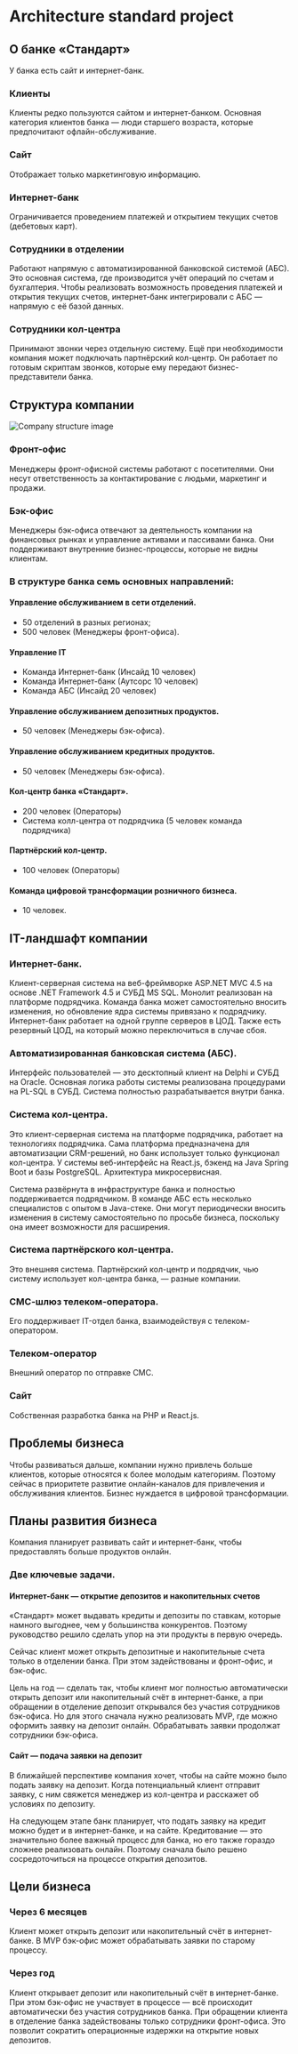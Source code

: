 # Architecture standard project




## О банке «Стандарт»
У банка есть сайт и интернет-банк.

### Клиенты
Клиенты редко пользуются сайтом и интернет-банком. Основная категория клиентов банка — люди старшего возраста, которые предпочитают офлайн-обслуживание.

### Сайт
Отображает только маркетинговую информацию.

### Интернет-банк
Ограничивается проведением платежей и открытием текущих счетов (дебетовых карт).

### Сотрудники в отделении
Работают напрямую с автоматизированной банковской системой (АБС). Это основная система, где производится учёт операций по счетам и бухгалтерия. Чтобы реализовать возможность проведения платежей и открытия текущих счетов, интернет-банк интегрировали с АБС — напрямую с её базой данных.

### Сотрудники кол-центра
Принимают звонки через отдельную систему. Ещё при необходимости компания может подключать партнёрский кол-центр. Он работает по готовым скриптам звонков, которые ему передают бизнес-представители банка.




## Структура компании

![Company structure image](company_structure.png)

### Фронт-офис
Менеджеры фронт-офисной системы работают с посетителями. Они несут ответственность за контактирование с людьми, маркетинг и продажи.

### Бэк-офис
Менеджеры бэк-офиса отвечают за деятельность компании на финансовых рынках и управление активами и пассивами банка. Они поддерживают внутренние бизнес-процессы, которые не видны клиентам.

### В структуре банка семь основных направлений:

#### Управление обслуживанием в сети отделений.
- 50 отделений в разных регионах;
- 500 человек (Менеджеры фронт-офиса).

#### Управление IT
- Команда Интернет-банк (Инсайд 10 человек)
- Команда Интернет-банк (Аутсорс 10 человек)
- Команда АБС (Инсайд 20 человек)

#### Управление обслуживанием депозитных продуктов.
- 50 человек (Менеджеры бэк-офиса).

#### Управление обслуживанием кредитных продуктов.
- 50 человек (Менеджеры бэк-офиса).

#### Кол-центр банка «Стандарт».
- 200 человек (Операторы)
- Система колл-центра от подрядчика (5 человек команда подрядчика)

#### Партнёрский кол-центр.
- 100 человек (Операторы)

#### Команда цифровой трансформации розничного бизнеса.
- 10 человек.




## IT-ландшафт компании

### Интернет-банк.
Клиент-серверная система на веб-фреймворке ASP.NET MVC 4.5 на основе .NET Framework 4.5 и СУБД MS SQL. Монолит реализован на платформе подрядчика. Команда банка может самостоятельно вносить изменения, но обновление ядра системы привязано к подрядчику. Интернет-банк работает на одной группе серверов в ЦОД. Также есть резервный ЦОД, на который можно переключиться в случае сбоя.

### Автоматизированная банковская система (АБС).
Интерфейс пользователей — это десктопный клиент на Delphi и СУБД на Oracle. Основная логика работы системы реализована процедурами на PL-SQL в СУБД. Система полностью разрабатывается внутри банка.

### Система кол-центра.
Это клиент-серверная система на платформе подрядчика, работает на технологиях подрядчика. Сама платформа предназначена для автоматизации CRM-решений, но банк использует только функционал кол-центра. У системы веб-интерфейс на React.js, бэкенд на Java Spring Boot и базы PostgreSQL. Архитектура микросервисная.

Система развёрнута в инфраструктуре банка и полностью поддерживается подрядчиком. В команде АБС есть несколько специалистов с опытом в Java-стеке. Они могут периодически вносить изменения в систему самостоятельно по просьбе бизнеса, поскольку она имеет возможности для расширения.

### Система партнёрского кол-центра.
Это внешняя система. Партнёрский кол-центр и подрядчик, чью систему использует кол-центра банка, — разные компании.

### СМС-шлюз телеком-оператора.
Его поддерживает IT-отдел банка, взаимодействуя с телеком-оператором.

### Телеком-оператор
Внешний оператор по отправке СМС.

### Сайт
Собственная разработка банка на PHP и React.js.




## Проблемы бизнеса
Чтобы развиваться дальше, компании нужно привлечь больше клиентов, которые относятся к более молодым категориям. Поэтому сейчас в приоритете развитие онлайн-каналов для привлечения и обслуживания клиентов. Бизнес нуждается в цифровой трансформации.




## Планы развития бизнеса
Компания планирует развивать сайт и интернет-банк, чтобы предоставлять больше продуктов онлайн.

### Две ключевые задачи.

####  Интернет-банк — открытие депозитов и накопительных счетов
«Стандарт» может выдавать кредиты и депозиты по ставкам, которые намного выгоднее, чем у большинства конкурентов. Поэтому руководство решило сделать упор на эти продукты в первую очередь.

Сейчас клиент может открыть депозитные и накопительные счета только в отделении банка. При этом задействованы и фронт-офис, и бэк-офис.

Цель на год — сделать так, чтобы клиент мог полностью автоматически открыть депозит или накопительный счёт в интернет-банке, а при обращении в отделение депозит открывался без участия сотрудников бэк-офиса. Но для этого сначала нужно реализовать MVP, где можно оформить заявку на депозит онлайн. Обрабатывать заявки продолжат сотрудники бэк-офиса.

#### Сайт — подача заявки на депозит
В ближайшей перспективе компания хочет, чтобы на сайте можно было подать заявку на депозит. Когда потенциальный клиент отправит заявку, с ним свяжется менеджер из кол-центра и расскажет об условиях по депозиту.

На следующем этапе банк планирует, что подать заявку на кредит можно будет и в интернет-банке, и на сайте. Кредитование — это значительно более важный процесс для банка, но его также гораздо сложнее реализовать онлайн. Поэтому сначала было решено сосредоточиться на процессе открытия депозитов.




## Цели бизнеса

### Через 6 месяцев
Клиент может открыть депозит или накопительный счёт в интернет-банке. В MVP бэк-офис может обрабатывать заявки по старому процессу.

### Через год
Клиент открывает депозит или накопительный счёт в интернет-банке. При этом бэк-офис не участвует в процессе — всё происходит автоматически без участия сотрудников банка. При обращении клиента в отделение банка задействованы только сотрудники фронт-офиса. Это позволит сократить операционные издержки на открытие новых депозитов.
